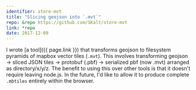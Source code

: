 ```yaml
---
identifier: store-mvt
title: "Slicing geojson into `.mvt`"
repo: &repo https://github.com/SKalt/store-mvt
link: *repo
date: 2017-12-09
---
```


I wrote [a tool]({{ page.link }}) that transforms geojson to filesystem pyramids of mapbox vector tiles (`.mvt`).
This involves transforming geojson → sliced JSON tiles → protobuf (.pbf) → serialized pbf (now .mvt) arranged as directory/x/y/z.
The benefit to using this over other tools is that it doesn't require leaving node.js.
In the future, I'd like to allow it to produce complete `.mbtiles` entirely within the browser.
